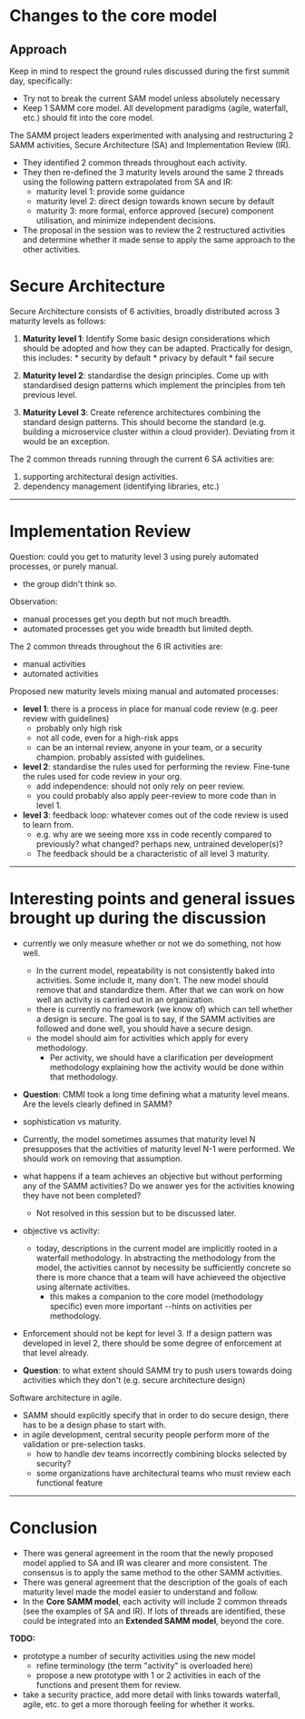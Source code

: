 ﻿# Changes to the core model


## Approach
Keep in mind to respect the ground rules discussed during the first summit day, specifically:
 * Try not to break the current SAM model unless absolutely necessary
  * Keep 1 SAMM core model. All development paradigms (agile, waterfall, etc.) should fit into the core model.

The SAMM project leaders experimented with analysing and restructuring 2 SAMM activities, Secure Architecture (SA) and Implementation Review (IR).
  * They identified 2 common threads throughout each activity.
  * They then re-defined the 3 maturity levels around the same 2 threads using the following pattern extrapolated from SA and IR:
    * maturity level 1: provide some guidance
    * maturity level 2: direct design towards known secure by default
    * maturity 3: more formal, enforce approved (secure) component utilisation, and minimize independent decisions.
  * The proposal in the session was to review the 2 restructured activities and determine whether it made sense to apply the same approach to the other activities. 

# Secure Architecture
Secure Architecture consists of 6 activities, broadly distributed across 3 maturity levels as follows:
  1. **Maturity level 1**: Identify Some basic design considerations which should be adopted and how they can be adapted. Practically for design, this includes:
    * security by default
    * privacy by default
    * fail secure

  2. **Maturity level 2**: standardise the design principles. Come up with standardised design patterns which implement the principles from teh previous level.

  3. **Maturity Level 3**: Create reference architectures combining the standard design patterns. This should become the standard (e.g. building a microservice cluster within a cloud provider). Deviating from it would be an exception.

The 2 common threads running through the current 6 SA activities are:
  1. supporting architectural design activities.
  2. dependency management (identifying libraries, etc.)


---

# Implementation Review
Question: could you get to maturity level 3 using purely automated processes, or purely manual.
  * the group didn't think so.

Observation:
  * manual processes get you depth but not much breadth.
  * automated processes get you wide breadth but limited depth.

The 2 common threads throughout the 6 IR activities are:
  * manual activities
  * automated activities

Proposed new maturity levels mixing manual and automated processes: 
  * **level 1**: there is a process in place for manual code review (e.g. peer review with guidelines)
    * probably only high risk
    * not all code, even for a high-risk apps
    * can be an internal review, anyone in your team, or a security champion. probably assisted with guidelines.
  * **level 2**: standardise the rules used for performing the review. Fine-tune the rules used for code review in your org.
    * add independence: should not only rely on peer review.
    * you could probably also apply peer-review to more code than in level 1.
  * **level 3**: feedback loop: whatever comes out of the code review is used to learn from.
    * e.g. why are we seeing more xss in code recently compared to previously? what changed? perhaps new, untrained developer(s)?
    * The feedback should be a characteristic of all level 3 maturity.

---

# Interesting points and general issues brought up during the discussion
  * currently we only measure whether or not we do something, not how well.
    * In the current model, repeatability is not consistently baked into activities. Some include it, many don't. The new model should remove that and standardize them. After that we can work on how well an activity is carried out in an organization.
    * there is currently no framework (we know of) which can tell whether a design is secure. The goal is to say, if the SAMM activities are followed and done well, you should have a secure design.
    * the model should aim for activities which apply for every methodology.
      * Per activity, we should have a clarification per development methodology explaining how the activity would be done within that methodology.

  * **Question**: CMMI took a long time defining what a maturity level means. Are the levels clearly defined in SAMM?
  * sophistication vs maturity.
  * Currently, the model sometimes assumes that maturity level N presupposes that the activities of maturity level N-1 were performed. We should work on removing that assumption.
  * what happens if a team achieves an objective but without performing any of the SAMM activities? Do we answer yes for the activities knowing they have not been completed?
    * Not resolved in this session but to be discussed later.
  * objective vs activity:
    * today, descriptions in the current model are implicitly rooted in a waterfall methodology. In abstracting the methodology from the model, the activities cannot by necessity be sufficiently concrete so there is more chance that a team will have achieveed the objective using alternate activities.
      * this makes a companion to the core model (methodology specific) even more important --hints on activities per methodology.
  * Enforcement should not be kept for level 3. If a design pattern was developed in level 2, there should be some degree of enforcement at that level already.
  * **Question**: to what extent should SAMM try to push users towards doing activities which they don't (e.g. secure architecture design)

Software architecture in agile.
  * SAMM should explicitly specify that in order to do secure design, there has to be a design phase to start with.
  * in agile development, central security people perform more of the validation or pre-selection tasks.
    * how to handle dev teams incorrectly combining blocks selected by security?
    * some organizations have architectural teams who must review each functional feature

---

# Conclusion
  * There was general agreement in the room that the newly proposed model applied to SA and IR was clearer and more consistent. The consensus is to apply the same method to the other SAMM activities.
  * There was general agreement that the description of the goals of each maturity level made the model easier to understand and follow.
  * In the **Core SAMM model**, each activity will include 2 common threads (see the examples of SA and IR). If lots of threads are identified, these could be integrated into an **Extended SAMM model**, beyond the core.


**TODO:**
  * prototype a number of security activities using the new model
    * refine terminology (the term "activity" is overloaded here)
    * propose a new prototype with 1 or 2 activities in each of the functions and present them for review.
  * take a security practice, add more detail with links towards waterfall, agile, etc. to get a more thorough feeling for whether it works.
